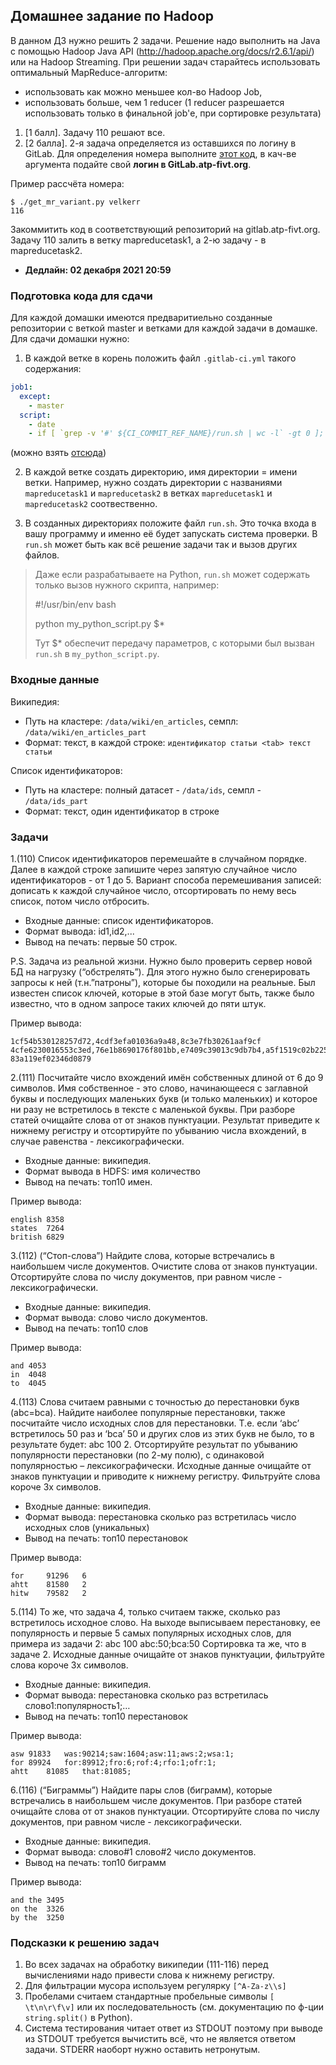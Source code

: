 ## Домашнее задание по Hadoop

В данном ДЗ нужно решить 2 задачи. Решение надо выполнить на Java с помощью Hadoop Java API (http://hadoop.apache.org/docs/r2.6.1/api/) или на Hadoop Streaming. При решении задач старайтесь использовать оптимальный MapReduce-алгоритм:
 - использовать как можно меньшее кол-во Hadoop Job,
 - использовать больше, чем 1 reducer (1 reducer разрешается использовать только в финальной job'е, при сортировке результата)

1. [1 балл]. Задачу 110 решают все.
2. [2 балла]. 2-я задача определяется из оставшихся по логину в GitLab. Для определения номера выполните [этот код](/variant_counters/get_mr_variant.py), в кач-ве аргумента подайте свой **логин в GitLab.atp-fivt.org**.

Пример рассчёта номера:

```
$ ./get_mr_variant.py velkerr
116
```

Закоммитить код в соответствующий репозиторий на gitlab.atp-fivt.org. Задачу 110 залить в ветку mapreducetask1, а 2-ю задачу - в mapreducetask2.

* **Дедлайн: 02 декабря 2021 20:59**

### Подготовка кода для сдачи
Для каждой домашки имеются предваритиельно созданные репозитории с веткой master и ветками для каждой задачи в домашке. Для сдачи домашки нужно:
1. В каждой ветке в корень положить файл `.gitlab-ci.yml` такого содержания:
```yml
job1:
  except:
    - master
  script:
    - date
    - if [ `grep -v '#' ${CI_COMMIT_REF_NAME}/run.sh | wc -l` -gt 0 ]; then (cd ~/code; ./gitlab_ci_runner.py); else exit 1; fi
```
(можно взять [отсюда](http://gitlab.atp-fivt.org/root/demos/blob/ci_files/.gitlab-ci.yml))

2. В каждой ветке создать директорию, имя директории = имени ветки. Например, нужно создать директории с названиями `mapreducetask1` и `mapreducetask2` в ветках `mapreducetask1` и `mapreducetask2` соотвественно.

3. В созданных директориях положите файл `run.sh`. Это точка входа в вашу программу и именно её будет запускать система проверки. В `run.sh` может быть как всё решение задачи так и вызов других файлов.

> Даже если разрабатываете на Python, `run.sh` может содержать только вызов нужного скрипта, например: 
> 
> 	#!/usr/bin/env bash
> 	
> 	python my_python_script.py $*
>
> Тут $* обеспечит передачу параметров, с которыми был вызван `run.sh` в `my_python_script.py`.

### Входные данные

Википедия:
* Путь на кластере: `/data/wiki/en_articles`, семпл: `/data/wiki/en_articles_part`
* Формат: текст, в каждой строке:
          `идентификатор статьи <tab> текст статьи`

Список идентификаторов:
* Путь на кластере: полный датасет - `/data/ids`, семпл - `/data/ids_part`
* Формат: текст, один идентификатор в строке
 
### Задачи
 
1.(110) Список идентификаторов перемешайте в случайном порядке. Далее в каждой строке запишите через запятую случайное число идентификаторов - от 1 до 5.
Вариант способа перемешивания записей: дописать к каждой случайное число, отсортировать по нему весь список, потом число отбросить.
* Входные данные: список идентификаторов.
* Формат вывода: id1,id2,...
* Вывод на печать: первые 50 строк.

P.S. Задача из реальной жизни. Нужно было проверить сервер новой БД на нагрузку (“обстрелять”). Для этого нужно было сгенерировать запросы к ней (т.н.”патроны”), которые бы походили на реальные. Был известен список ключей, которые в этой базе могут быть, также было известно, что в одном запросе таких ключей до пяти штук.

Пример вывода:
```
1cf54b530128257d72,4cdf3efa01036a9a48,8c3e7fb30261aaf9cf
4cfe6230016553c3ed,76e1b8690176f801bb,e7409c39013c9db7b4,a5f1519c02b22550e6
83a119ef02346d0879
```
 
2.(111) Посчитайте число вхождений имён собственных длиной от 6 до 9 символов. Имя собственное - это слово, начинающееся с заглавной буквы и последующих маленьких букв (и только маленьких) и которое ни разу не встретилось в тексте с маленькой буквы.
При разборе статей очищайте слова от от знаков пунктуации. Результат приведите к нижнему регистру и отсортируйте по убыванию числа вхождений, в случае равенства - лексикографически.
* Входные данные: википедия.
* Формат вывода в HDFS: имя <tab> количество
* Вывод на печать: топ10 имен.

Пример вывода:
```
english 8358
states  7264
british 6829
```

3.(112) (“Стоп-слова”) Найдите слова, которые встречались в наибольшем числе документов.
Очистите слова от знаков пунктуации. Отсортируйте слова по числу документов, при равном числе - лексикографически.
* Входные данные: википедия.
* Формат вывода: слово <tab> число документов.
* Вывод на печать: топ10 слов

Пример вывода:
```
and	4053
in	4048
to	4045
```

4.(113) Слова считаем равными с точностью до перестановки букв (abc=bca). Найдите наиболее популярные перестановки, также посчитайте число исходных слов для перестановки. Т.е. если ‘abc’ встретилось 50 раз и ‘bca’ 50 и других слов из этих букв не было, то в результате будет: abc 100 2.
Отсортируйте результат по убыванию популярности перестановки (по 2-му полю), с одинаковой популярностью – лексикографически. Исходные данные очищайте от знаков пунктуации и приводите к нижнему регистру. Фильтруйте слова короче 3х символов.
* Входные данные: википедия.
* Формат вывода: перестановка <tab> сколько раз встретилась <tab> число исходных слов (уникальных)
* Вывод на печать: топ10 перестановок

Пример вывода:
```
for     91296   6
ahtt    81580   2
hitw    79582   2
```
 
5.(114) То же, что задача 4, только считаем также, сколько раз встретилось исходное слово. На выходе выписываем перестановку, ее популярность и первые 5 самых популярных исходных слов, для примера из задачи 2: abc 100 abc:50;bca:50
Сортировка та же, что в задаче 2. Исходные данные очищайте от знаков пунктуации, фильтруйте слова короче 3х символов.
* Входные данные: википедия.
* Формат вывода: перестановка <tab> сколько раз встретилась <tab> слово1:популярность1;…
* Вывод на печать: топ10 перестановок

Пример вывода:
```
asw	91833	was:90214;saw:1604;asw:11;aws:2;wsa:1;
for	89924	for:89912;fro:6;rof:4;rfo:1;ofr:1;
ahtt	81085	that:81085;
```

6.(116) (“Биграммы”) Найдите пары слов (биграмм), которые встречались в наибольшем числе документов. При разборе статей очищайте слова от от знаков пунктуации. Отсортируйте слова по числу документов, при равном числе - лексикографически.
* Входные данные: википедия.
* Формат вывода: слово#1 слово#2 <tab> число документов.
* Вывод на печать: топ10 биграмм

Пример вывода:
```
and the	3495
on the	3326
by the	3250
```

### Подсказки к решению задач
1. Во всех задачах на обработку википедии (111-116) перед вычислениями надо привести слова к нижнему регистру.
2. Для фильтрации мусора используем регулярку `[^A-Za-z\\s]`
3. Пробелами считаем стандартные пробельные символы `[ \t\n\r\f\v]` или их последовательность (см. документацию по ф-ции `string.split()` в Python).
4. Система тестирования читает ответ из STDOUT поэтому при выводе из STDOUT требуется вычистить всё, что не является ответом задачи. STDERR наоборт нужно оставить нетронутым.

